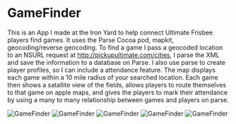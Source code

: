 # GameFinder
This is an App I made at the Iron Yard to help connect Ultimate Frisbee players find games. It uses the Parse Cocoa pod, mapkit, geocoding/reverse geocoding. To find a game I pass a geocoded location to an NSURL request at http://pickupultimate.com/cities, I parse the XML and save the information to a database on Parse. I also use parse to create player profiles, so I can include a attendance feature. The map displays each game within a 10 mile radius of your searched location. Each game then shows a satallite view of the fields, allows players to route themselves to that game on apple maps, and gives the players to mark their attendance by using a many to many relationship between games and players on parse. 


![GameFinder](http://i.imgur.com/OQOO67h.png) ![GameFinder](http://i.imgur.com/BonQck1.png)  ![GameFinder](http://i.imgur.com/SQr3uM7.png) ![GameFinder](http://i.imgur.com/Zah7xWz.png) ![GameFinder](http://i.imgur.com/wOP1e0m.png) 
